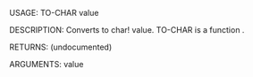 USAGE:
     TO-CHAR value 

DESCRIPTION:
     Converts to char! value.
     TO-CHAR is a function .

RETURNS:
    (undocumented)

ARGUMENTS:
    value
